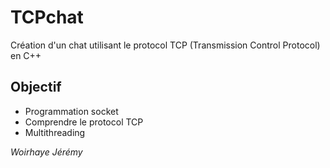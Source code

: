 # TCPchat

Création d'un chat utilisant le protocol TCP (Transmission Control Protocol) en C++

## Objectif

- Programmation socket
- Comprendre le protocol TCP
- Multithreading

_Woirhaye Jérémy_